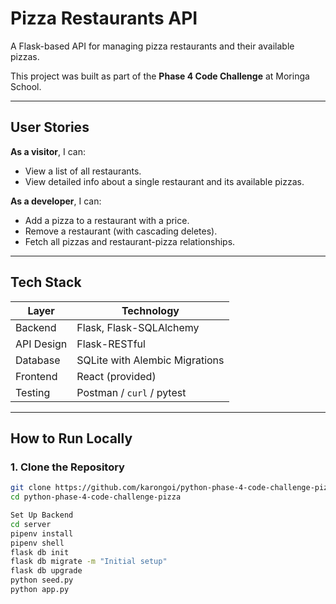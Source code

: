 #  Pizza Restaurants API

A Flask-based API for managing pizza restaurants and their available pizzas.

This project was built as part of the **Phase 4 Code Challenge** at Moringa School.

---

##  User Stories

**As a visitor**, I can:
- View a list of all restaurants.
- View detailed info about a single restaurant and its available pizzas.

**As a developer**, I can:
- Add a pizza to a restaurant with a price.
- Remove a restaurant (with cascading deletes).
- Fetch all pizzas and restaurant-pizza relationships.

---

##  Tech Stack

| Layer      | Technology                |
|------------|----------------------------|
| Backend    | Flask, Flask-SQLAlchemy    |
| API Design | Flask-RESTful              |
| Database   | SQLite with Alembic Migrations |
| Frontend   | React (provided)           |
| Testing    | Postman / `curl` / pytest  |

---

##  How to Run Locally

### 1. Clone the Repository

```bash
git clone https://github.com/karongoi/python-phase-4-code-challenge-pizza.git
cd python-phase-4-code-challenge-pizza

Set Up Backend
cd server
pipenv install
pipenv shell
flask db init
flask db migrate -m "Initial setup"
flask db upgrade
python seed.py
python app.py

